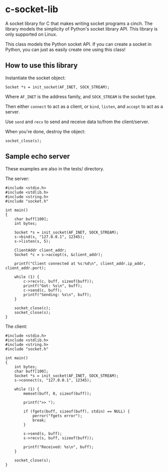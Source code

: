 c-socket-lib
============

A socket library for C that makes writing socket programs a cinch. The library models the simplicity of Python's socket library API. This library is only supported on Linux.

This class models the Python socket API. If you can create a socket in Python, you can just as easily create one using this class!

How to use this library
-------------

Instantiate the socket object:

    Socket *s = init_socket(AF_INET, SOCK_STREAM);

Where <code>AF_INET</code> is the address family, and <code>SOCK_STREAM</code> is the socket type.

Then either <code>connect</code> to act as a client, or <code>bind</code>, <code>listen</code>, and <code>accept</code> to act as a server.

Use <code>send</code> and <code>recv</code> to send and receive data to/from the client/server.

When you're done, destroy the object:

    socket_close(s);

Sample echo server
-------------

These examples are also in the tests/ directory.

The server:

    #include <stdio.h>
    #include <stdlib.h>
    #include <string.h>
    #include "socket.h"
    
    int main()
    {
        char buff[100];
        int bytes;
    
        Socket *s = init_socket(AF_INET, SOCK_STREAM);
        s->bind(s, "127.0.0.1", 12345);
        s->listen(s, 5);
        
        ClientAddr client_addr;
        Socket *c = s->accept(s, &client_addr);
        
        printf("Client connected at %s:%d\n", client_addr.ip_addr, client_addr.port);
        
        while (1) {
            c->recv(c, buff, sizeof(buff));
            printf("Got: %s\n", buff);
            c->send(c, buff);
            printf("Sending: %s\n", buff);
        }
        
        socket_close(c);
        socket_close(s);
    }

The client:

    #include <stdio.h>
    #include <stdlib.h>
    #include <string.h>
    #include "socket.h"
    
    int main()
    {
        int bytes;
        char buff[100];
        Socket *s = init_socket(AF_INET, SOCK_STREAM);
        s->connect(s, "127.0.0.1", 12345);
        
        while (1) {
            memset(buff, 0, sizeof(buff));
            
            printf(">> ");
            
            if (fgets(buff, sizeof(buff), stdin) == NULL) {
                perror("fgets error");
                break;
            }
            
            s->send(s, buff);
            s->recv(s, buff, sizeof(buff));
            
            printf("Received: %s\n", buff);
        }
        
        socket_close(s);
    }
